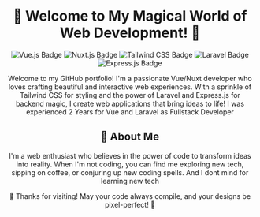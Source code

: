 <!-- Title and Header -->
<h1 align="center">🚀 Welcome to My Magical World of Web Development! 🚀</h1>

<!-- Badges -->
<p align="center">
  <img src="https://img.shields.io/badge/Vue.js-%2342b983.svg?&style=for-the-badge&logo=vue.js&logoColor=white" alt="Vue.js Badge">
  <img src="https://img.shields.io/badge/Nuxt.js-%2F009688.svg?&style=for-the-badge&logo=nuxt.js&logoColor=white" alt="Nuxt.js Badge">
  <img src="https://img.shields.io/badge/Tailwind%20CSS-%2338B2AC.svg?&style=for-the-badge&logo=tailwind-css&logoColor=white" alt="Tailwind CSS Badge">
  <img src="https://img.shields.io/badge/Laravel-%23FF2D20.svg?&style=for-the-badge&logo=laravel&logoColor=white" alt="Laravel Badge">
  <img src="https://img.shields.io/badge/Express.js-%23404d59.svg?&style=for-the-badge&logo=express&logoColor=white" alt="Express.js Badge">
</p>

<!-- Project Description -->
<p align="center">
  Welcome to my GitHub portfolio! I'm a passionate Vue/Nuxt developer who loves crafting beautiful and interactive web experiences. With a sprinkle of Tailwind CSS for styling and the power of Laravel and Express.js for backend magic, I create web applications that bring ideas to life! I was experienced 2 Years for Vue and Laravel as Fullstack Developer
</p> 
<!-- Projects Section -->
<!-- <h2 align="center">🚀 Projects</h2>
<p align="center">
  Check out my latest projects where I've wielded the powers of Vue/Nuxt, Tailwind CSS, Laravel, and Express.js to create web magic!
</p> -->

<!-- Project Cards -->
<!-- <p align="center">
  <a href="https://github.com/yourusername/project1" target="_blank">
    <img src="project1-screenshot.jpg" alt="Project 1" width="300">
  </a>
  <a href="https://github.com/yourusername/project2" target="_blank">
    <img src="project2-screenshot.jpg" alt="Project 2" width="300">
  </a>
  <a href="https://github.com/yourusername/project3" target="_blank">
    <img src="project3-screenshot.jpg" alt="Project 3" width="300">
  </a>
</p> -->

<!-- Skills Section -->
<!-- <h2 align="center">🛠️ Skills</h2>

<p align="center">
  Here are some of the skills and technologies I'm proficient in:
</p> -->

<!-- Skills Badges -->
<!-- <p align="center">
  <img src="https://img.shields.io/badge/HTML5-%23E34F26.svg?&style=for-the-badge&logo=html5&logoColor=white" alt="HTML5 Badge">
  <img src="https://img.shields.io/badge/CSS3-%231572B6.svg?&style=for-the-badge&logo=css3&logoColor=white" alt="CSS3 Badge">
  <img src="https://img.shields.io/badge/JavaScript-%23F7DF1E.svg?&style=for-the-badge&logo=javascript&logoColor=black" alt="JavaScript Badge">
  <img src="https://img.shields.io/badge/PHP-%23777BB4.svg?&style=for-the-badge&logo=php&logoColor=white" alt="PHP Badge">
  <img src="https://img.shields.io/badge/Node.js-%23339933.svg?&style=for-the-badge&logo=node.js&logoColor=white" alt="Node.js Badge">
  <img src="https://img.shields.io/badge/MySQL-%234479A1.svg?&style=for-the-badge&logo=mysql&logoColor=white" alt="MySQL Badge">
</p> -->

<!-- About Me Section -->
<h2 align="center">🌱 About Me</h2>

<p align="center">
  I'm a web enthusiast who believes in the power of code to transform ideas into reality. When I'm not coding, you can find me exploring new tech, sipping on coffee, or conjuring up new coding spells. And I dont mind for learning new tech
</p> 
<!-- Footer -->
<p align="center">
  🌟 Thanks for visiting! May your code always compile, and your designs be pixel-perfect! 🌟
</p>
